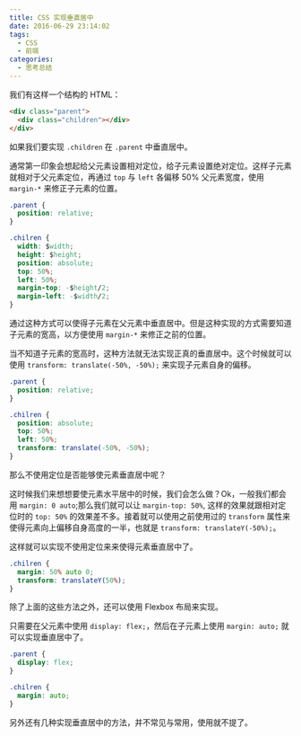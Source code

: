 ```yaml
---
title: CSS 实现垂直居中
date: 2016-06-29 23:14:02
tags: 
  - CSS
  - 前端
categories:
  - 思考总结
---
```


我们有这样一个结构的 HTML：

``` html
<div class="parent">
  <div class="children"></div>
</div>
```

如果我们要实现 `.children` 在 `.parent` 中垂直居中。

通常第一印象会想起给父元素设置相对定位，给子元素设置绝对定位。这样子元素就相对于父元素定位，再通过 `top` 与 `left` 各偏移 50% 父元素宽度，使用 `margin-*` 来修正子元素的位置。
<!--more-->

``` css
.parent {
  position: relative;
}

.chilren {
  width: $width;
  height: $height;
  position: absolute;
  top: 50%;
  left: 50%;
  margin-top: -$height/2;
  margin-left: -$width/2;
}
```

通过这种方式可以使得子元素在父元素中垂直居中。但是这种实现的方式需要知道子元素的宽高，以方便使用 `margin-*` 来修正之前的位置。

当不知道子元素的宽高时，这种方法就无法实现正真的垂直居中。这个时候就可以使用 `transform: translate(-50%, -50%);` 来实现子元素自身的偏移。

``` CSS
.parent {
  position: relative;
}

.chilren {
  position: absolute;
  top: 50%;
  left: 50%;
  transform: translate(-50%, -50%);
}
```

那么不使用定位是否能够使元素垂直居中呢？

这时候我们来想想要使元素水平居中的时候，我们会怎么做？Ok，一般我们都会用 `margin: 0 auto`;那么我们就可以让 `margin-top: 50%`, 这样的效果就跟相对定位时的 `top: 50%` 的效果差不多。接着就可以使用之前使用过的 `transform` 属性来使得元素向上偏移自身高度的一半，也就是 `transform: translateY(-50%);`。

这样就可以实现不使用定位来来使得元素垂直居中了。

``` CSS
.chilren {
  margin: 50% auto 0;
  transform: translateY(50%);
}
```

除了上面的这些方法之外，还可以使用 Flexbox 布局来实现。

只需要在父元素中使用 `display: flex;`，然后在子元素上使用 `margin: auto;` 就可以实现垂直居中了。

``` CSS
.parent {
  display: flex;
}

.chilren {
  margin: auto;
}
```

另外还有几种实现垂直居中的方法，并不常见与常用，使用就不提了。
